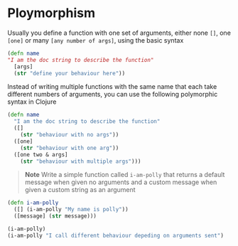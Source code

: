 # Ploymorphism

Usually you define a function with one set of arguments, either none `[]`, one `[one]` or many `[any number of args]`, using the basic syntax

```clojure
(defn name
"I am the doc string to describe the function"
  [args]
  (str "define your behaviour here"))
```

Instead of writing multiple functions with the same name that each take different numbers of arguments, you can use the following polymorphic syntax in Clojure

```clojure
(defn name
  "I am the doc string to describe the function"
  ([] 
    (str "behaviour with no args"))
  ([one]
    (str "behaviour with one arg"))
  ([one two & args]
    (str "behaviour with multiple args")))
```

> **Note** Write a simple function called `i-am-polly` that returns a default message when given no arguments and a custom message when given a custom string as an argument

<!--sec data-title="Reveal answer" data-id="answer001" data-collapse=true ces-->

```clojure
(defn i-am-polly
  ([] (i-am-polly "My name is polly"))
  ([message] (str message)))

(i-am-polly)
(i-am-polly "I call different behaviour depeding on arguments sent")
```

<!--endsec-->
